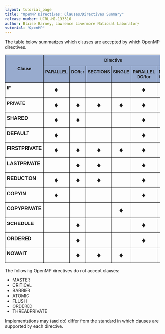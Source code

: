 ```yaml
---
layout: tutorial_page
title: "OpenMP Directives: Clauses/Directives Summary"
release_number: UCRL-MI-133316
author: Blaise Barney, Lawrence Livermore National Laboratory
tutorial: "OpenMP"
---
```


The table below summarizes which clauses are accepted by which OpenMP directives.

<style type="text/css">
.tg  {border-collapse:collapse;border-spacing:0;}
.tg td{border-color:black;border-style:solid;border-width:1px;font-family:Arial, sans-serif;font-size:14px;
  overflow:hidden;padding:10px 5px;word-break:normal;}
.tg th{border-color:black;border-style:solid;border-width:1px;font-family:Arial, sans-serif;font-size:14px;
  font-weight:normal;overflow:hidden;padding:10px 5px;word-break:normal;}
.tg .tg-1wig{font-weight:bold;text-align:left;vertical-align:top}
.tg .tg-hjji{font-size:24px;text-align:center;vertical-align:top}
.tg .tg-fdm5{background-color:#98ABCE;font-weight:bold;text-align:center;vertical-align:middle}
.tg .tg-ygmq{font-size:24px;text-align:center;vertical-align:middle}
.tg .tg-zffl{font-size:100%;font-weight:bold;text-align:left;vertical-align:top}
.tg .tg-xq0d{background-color:#98ABCE;font-weight:bold;text-align:center;vertical-align:top}
</style>
<table class="tg">
<thead>
  <tr>
    <th class="tg-fdm5" rowspan="2"><span style="background-color:#98ABCE">Clause</span></th>
    <th class="tg-fdm5" colspan="6"><span style="background-color:#98ABCE">Directive</span></th>
  </tr>
  <tr>
    <th class="tg-xq0d"><span style="background-color:#98ABCE">PARALLEL</span></th>
    <th class="tg-xq0d"><span style="background-color:#98ABCE">DO/for</span></th>
    <th class="tg-xq0d"><span style="background-color:#98ABCE">SECTIONS</span></th>
    <th class="tg-xq0d"><span style="background-color:#98ABCE">SINGLE</span></th>
    <th class="tg-xq0d"><span style="background-color:#98ABCE">PARALLEL</span> <br><span style="background-color:#98ABCE">DO/for</span></th>
    <th class="tg-xq0d"><span style="background-color:#98ABCE">PARALLEL</span> <br><span style="background-color:#98ABCE">SECTIONS</span></th>
  </tr>
</thead>
<tbody>
  <tr>
    <td class="tg-1wig">IF</td>
    <td class="tg-hjji"><span style="font-weight:normal;font-style:normal;text-decoration:none">♦</span></td>
    <td class="tg-ygmq"> </td>
    <td class="tg-ygmq"> </td>
    <td class="tg-ygmq"> </td>
    <td class="tg-hjji"><span style="font-weight:normal;font-style:normal;text-decoration:none">♦</span></td>
    <td class="tg-hjji"><span style="font-weight:normal;font-style:normal;text-decoration:none">♦</span></td>
  </tr>
  <tr>
    <td class="tg-1wig">PRIVATE</td>
    <td class="tg-hjji"><span style="font-weight:normal;font-style:normal;text-decoration:none">♦</span></td>
    <td class="tg-hjji"><span style="font-weight:normal;font-style:normal;text-decoration:none">♦</span></td>
    <td class="tg-hjji"><span style="font-weight:normal;font-style:normal;text-decoration:none">♦</span></td>
    <td class="tg-hjji"><span style="font-weight:normal;font-style:normal;text-decoration:none">♦</span></td>
    <td class="tg-hjji"><span style="font-weight:normal;font-style:normal;text-decoration:none">♦</span></td>
    <td class="tg-hjji"><span style="font-weight:normal;font-style:normal;text-decoration:none">♦</span></td>
  </tr>
  <tr>
    <td class="tg-zffl">SHARED</td>
    <td class="tg-hjji"><span style="font-weight:normal;font-style:normal;text-decoration:none">♦</span></td>
    <td class="tg-hjji">♦</td>
    <td class="tg-ygmq"> </td>
    <td class="tg-ygmq"> </td>
    <td class="tg-hjji">♦</td>
    <td class="tg-hjji">♦</td>
  </tr>
  <tr>
    <td class="tg-zffl">DEFAULT</td>
    <td class="tg-hjji">♦</td>
    <td class="tg-ygmq"> </td>
    <td class="tg-ygmq"> </td>
    <td class="tg-ygmq"> </td>
    <td class="tg-hjji">♦</td>
    <td class="tg-hjji">♦</td>
  </tr>
  <tr>
    <td class="tg-zffl">FIRSTPRIVATE</td>
    <td class="tg-hjji">♦</td>
    <td class="tg-hjji">♦</td>
    <td class="tg-hjji">♦</td>
    <td class="tg-hjji">♦</td>
    <td class="tg-hjji">♦</td>
    <td class="tg-hjji">♦</td>
  </tr>
  <tr>
    <td class="tg-zffl">LASTPRIVATE</td>
    <td class="tg-ygmq"> </td>
    <td class="tg-hjji">♦</td>
    <td class="tg-hjji">♦</td>
    <td class="tg-ygmq"> </td>
    <td class="tg-hjji">♦</td>
    <td class="tg-hjji">♦</td>
  </tr>
  <tr>
    <td class="tg-zffl">REDUCTION</td>
    <td class="tg-hjji">♦</td>
    <td class="tg-hjji">♦</td>
    <td class="tg-hjji">♦</td>
    <td class="tg-ygmq"> </td>
    <td class="tg-hjji">♦</td>
    <td class="tg-hjji">♦</td>
  </tr>
  <tr>
    <td class="tg-zffl">COPYIN</td>
    <td class="tg-hjji">♦</td>
    <td class="tg-ygmq"> </td>
    <td class="tg-ygmq"> </td>
    <td class="tg-ygmq"> </td>
    <td class="tg-hjji">♦</td>
    <td class="tg-hjji">♦</td>
  </tr>
  <tr>
    <td class="tg-zffl">COPYPRIVATE</td>
    <td class="tg-ygmq"> </td>
    <td class="tg-ygmq"> </td>
    <td class="tg-ygmq"> </td>
    <td class="tg-hjji">♦</td>
    <td class="tg-ygmq"> </td>
    <td class="tg-ygmq"> </td>
  </tr>
  <tr>
    <td class="tg-zffl">SCHEDULE</td>
    <td class="tg-ygmq"> </td>
    <td class="tg-hjji">♦</td>
    <td class="tg-ygmq"> </td>
    <td class="tg-ygmq"> </td>
    <td class="tg-hjji">♦</td>
    <td class="tg-ygmq"> </td>
  </tr>
  <tr>
    <td class="tg-zffl">ORDERED</td>
    <td class="tg-ygmq"> </td>
    <td class="tg-hjji">♦</td>
    <td class="tg-ygmq"> </td>
    <td class="tg-ygmq"> </td>
    <td class="tg-hjji">♦</td>
    <td class="tg-ygmq"> </td>
  </tr>
  <tr>
    <td class="tg-zffl">NOWAIT</td>
    <td class="tg-ygmq"> </td>
    <td class="tg-hjji">♦</td>
    <td class="tg-hjji">♦</td>
    <td class="tg-hjji">♦</td>
    <td class="tg-ygmq"> </td>
    <td class="tg-ygmq"> </td>
  </tr>
</tbody>
</table>

The following OpenMP directives do not accept clauses:
* MASTER
* CRITICAL
* BARRIER
* ATOMIC
* FLUSH
* ORDERED
* THREADPRIVATE

Implementations may (and do) differ from the standard in which clauses are supported by each directive.
